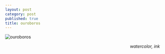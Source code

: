 ```yaml
---
layout: post
category: post
published: true
title: ouroboros
---
```

![ouroboros](/media/infinite-urobros.jpeg)
<!--more-->
<span class='date' style='float:right;'>*watercolor, ink*</span>

